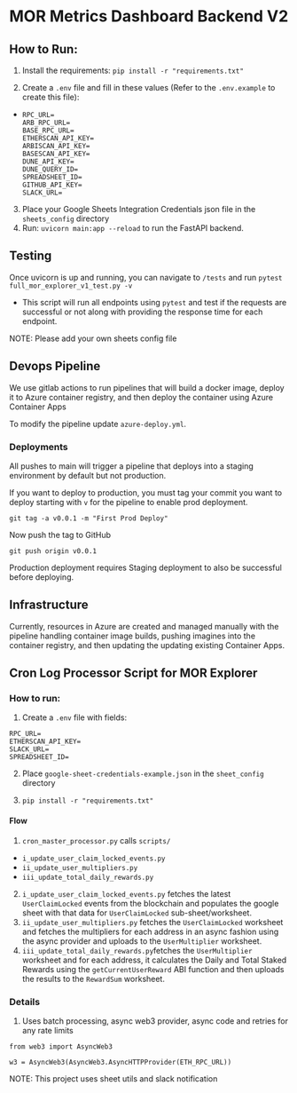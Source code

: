 # MOR Metrics Dashboard Backend V2

## How to Run:

1) Install the requirements: `pip install -r "requirements.txt"`

2) Create a `.env` file and fill in these values (Refer to the `.env.example` to create this file):
- ```
  RPC_URL=
  ARB_RPC_URL=
  BASE_RPC_URL=
  ETHERSCAN_API_KEY=
  ARBISCAN_API_KEY=
  BASESCAN_API_KEY=
  DUNE_API_KEY=
  DUNE_QUERY_ID=
  SPREADSHEET_ID=
  GITHUB_API_KEY=
  SLACK_URL=
  ```
3) Place your Google Sheets Integration Credentials json file in the `sheets_config` directory
4) Run: `uvicorn main:app --reload` to run the FastAPI backend.

## Testing

Once uvicorn is up and running, you can navigate to `/tests` and
run `pytest full_mor_explorer_v1_test.py -v`

- This script will run all endpoints using `pytest` and test if the requests are successful or not along with providing
the response time for each endpoint.

NOTE: Please add your own sheets config file
<!-- TODO: Add a note about the sheets config file -->

## Devops Pipeline

We use gitlab actions to run pipelines that will build a docker image, deploy it to Azure container registry, and then deploy the container using Azure Container Apps

To modify the pipeline update `azure-deploy.yml`.

### Deployments

All pushes to main will trigger a pipeline that deploys into a staging environment by default but not production.

If you want to deploy to production, you must tag your commit you want to deploy starting with `v` for the pipeline to enable prod deployment.

`git tag -a v0.0.1 -m "First Prod Deploy"`

Now push the tag to GitHub

`git push origin v0.0.1`

Production deployment requires Staging deployment to also be successful before deploying.

## Infrastructure

Currently, resources in Azure are created and managed manually with the pipeline handling container image builds, pushing imagines into the container registry, and then updating the updating existing Container Apps.

## Cron Log Processor Script for MOR Explorer

### How to run:
1) Create a `.env` file with fields:
```angular2html
RPC_URL=
ETHERSCAN_API_KEY=
SLACK_URL=
SPREADSHEET_ID=
```

2) Place `google-sheet-credentials-example.json` in the `sheet_config` directory

3) `pip install -r "requirements.txt"`

#### Flow
1) `cron_master_processor.py` calls `scripts/`
- `i_update_user_claim_locked_events.py`
- `ii_update_user_multipliers.py`
- `iii_update_total_daily_rewards.py`

2) `i_update_user_claim_locked_events.py` fetches the latest `UserClaimLocked` events
from the blockchain and populates the google sheet with that data for
`UserClaimLocked` sub-sheet/worksheet.
3) `ii_update_user_multipliers.py` fetches the `UserClaimLocked` worksheet and fetches the multipliers
for each address in an async fashion using the async provider and uploads to 
the `UserMultiplier` worksheet.
4) `iii_update_total_daily_rewards.py`fetches the `UserMultiplier` worksheet and for each address, it
calculates the Daily and Total Staked Rewards using the `getCurrentUserReward` ABI function and then
uploads the results to the `RewardSum` worksheet.

### Details

1) Uses batch processing, async web3 provider, async code and retries for any rate limits
```angular2html:
from web3 import AsyncWeb3

w3 = AsyncWeb3(AsyncWeb3.AsyncHTTPProvider(ETH_RPC_URL))
```

NOTE: This project uses sheet utils and slack notification